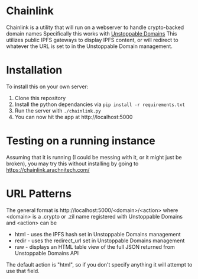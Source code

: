 Chainlink
=========

Chainlink is a utility that will run on a webserver to handle crypto-backed
domain names Specifically this works with
[Unstoppable Domains](https://unstoppabledomains.com)
This utilizes public IPFS gateways to display IPFS content, or will redirect to
whatever the URL is set to in the Unstoppable Domain management.

Installation
============

To install this on your own server:

1.  Clone this repository
2.  Install the python dependancies via `pip install -r requirements.txt`
3.  Run the server with `./chainlink.py`
4.  You can now hit the app at http://localhost:5000

Testing on a running instance
=============================

Assuming that it is running (I could be messing with it, or it might just be
broken), you may try this without installing by going to
https://chainlink.arachnitech.com/

URL Patterns
============

The general format is http://localhost:5000/\<domain\>/\<action\>
where \<domain\> is a .crypto or .zil name registered with Unstoppable
Domains and \<action\> can be
* html - uses the IPFS hash set in Unstoppable Domains management
* redir - uses the redirect_url set in Unstoppable Domains management
* raw - displays an HTML table view of the full JSON returned from Unstoppable
    Domains API

The default action is "html", so if you don't specify anything it will attempt
to use that field.
